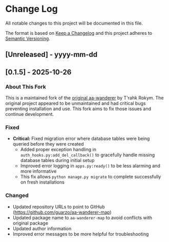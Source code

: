 # Change Log

All notable changes to this project will be documented in this file.

The format is based on [Keep a Changelog](http://keepachangelog.com/)
and this project adheres to [Semantic Versioning](http://semver.org/).

## [Unreleased] - yyyy-mm-dd

## [0.1.5] - 2025-10-26

### About This Fork

This is a maintained fork of the [original aa-wanderer](https://gitlab.com/r0kym/aa-wanderer) by T'rahk Rokym. The original project appeared to be unmaintained and had critical bugs preventing installation and use. This fork aims to fix those issues and continue development.

### Fixed

- **Critical:** Fixed migration error where database tables were being queried before they were created
  - Added proper exception handling in `auth_hooks.py:add_del_callback()` to gracefully handle missing database tables during initial setup
  - Improved error logging in `apps.py:ready()` to be less alarming and more informative
  - This fix allows `python manage.py migrate` to complete successfully on fresh installations

### Changed

- Updated repository URLs to point to GitHub (https://github.com/guarzo/aa-wanderer-map)
- Updated package name to `aa-wanderer-map` to avoid conflicts with original package
- Updated author information
- Improved error messages to be more helpful for troubleshooting
